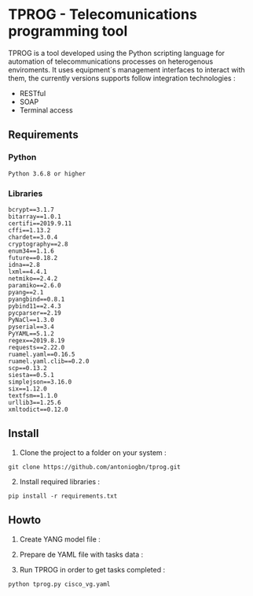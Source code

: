# TPROG - Telecomunications programming tool

TPROG is a tool developed using the Python scripting language for automation of telecommunications processes on heterogenous enviroments. 
It uses equipment´s management interfaces to interact with them, the currently versions supports follow integration technologies :

* RESTful
* SOAP
* Terminal access


## Requirements

### Python
```
Python 3.6.8 or higher
```

### Libraries
```
bcrypt==3.1.7
bitarray==1.0.1
certifi==2019.9.11
cffi==1.13.2
chardet==3.0.4
cryptography==2.8
enum34==1.1.6
future==0.18.2
idna==2.8
lxml==4.4.1
netmiko==2.4.2
paramiko==2.6.0
pyang==2.1
pyangbind==0.8.1
pybind11==2.4.3
pycparser==2.19
PyNaCl==1.3.0
pyserial==3.4
PyYAML==5.1.2
regex==2019.8.19
requests==2.22.0
ruamel.yaml==0.16.5
ruamel.yaml.clib==0.2.0
scp==0.13.2
siesta==0.5.1
simplejson==3.16.0
six==1.12.0
textfsm==1.1.0
urllib3==1.25.6
xmltodict==0.12.0
```

## Install

1. Clone the project to a folder on your system :
```
git clone https://github.com/antoniogbn/tprog.git
```

2. Install required libraries :
```
pip install -r requirements.txt
```

## Howto

1. Create YANG model file :


2. Prepare de YAML file with tasks data :


3. Run TPROG in order to get tasks completed :

```
python tprog.py cisco_vg.yaml
```




